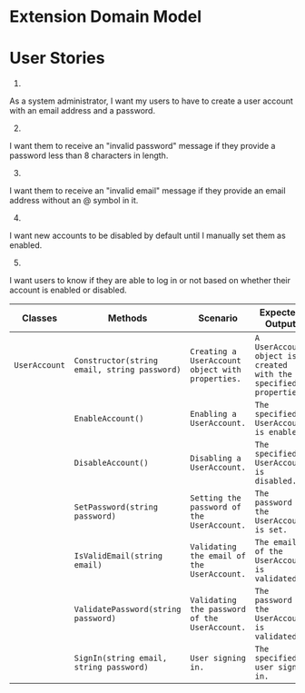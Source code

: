 # Extension Domain Model 


# User Stories 

1.
As a system administrator, I want my users to have to create a user account with an email address and a password.

2.
I want them to receive an "invalid password" message if they provide a password less than 8 characters in length.

3.
I want them to receive an "invalid email" message if they provide an email address without an @ symbol in it.

4.
I want new accounts to be disabled by default until I manually set them as enabled.

5.
I want users to know if they are able to log in or not based on whether their account is enabled or disabled.


| Classes                | Methods                                                 | Scenario                                                                                   | Expected Output                                                                         |
|------------------------|---------------------------------------------------------|--------------------------------------------------------------------------------------------|-----------------------------------------------------------------------------------------|
| `UserAccount`          | `Constructor(string email, string password)`            | `Creating a UserAccount object with properties.`                                           | `A UserAccount object is created with the specified properties.`                        |
|                        | `EnableAccount()`                                       | `Enabling a UserAccount.`                                                                  | `The specified UserAccount is enabled.`                                                 |
|                        | `DisableAccount()`                                      | `Disabling a UserAccount.`                                                                 | `The specified UserAccount is disabled.`                                                |
|                        | `SetPassword(string password)`                          | `Setting the password of the UserAccount.`                                                 | `The password of the UserAccount is set.`                                               |
|                        | `IsValidEmail(string email)`                            | `Validating the email of the UserAccount.`                                                 | `The email of the UserAccount is validated.`                                            |
|                        | `ValidatePassword(string password)`                     | `Validating the password of the UserAccount.`                                              | `The password of the UserAccount is validated.`                                         |
|                        | `SignIn(string email, string password)`                 | `User signing in.`                                                                         | `The specified user signs in.`                                                          |
